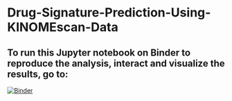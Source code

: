 # Drug-Signature-Prediction-Using-KINOMEscan-Data

## To run this Jupyter notebook on Binder to reproduce the analysis, interact and visualize the results, go to:
[![Binder](http://mybinder.org/badge.svg)](http://beta.mybinder.org/v2/gh/AbeerMM/Drug-Signature-Prediction-Using-KINOMEscan-Data/master)
